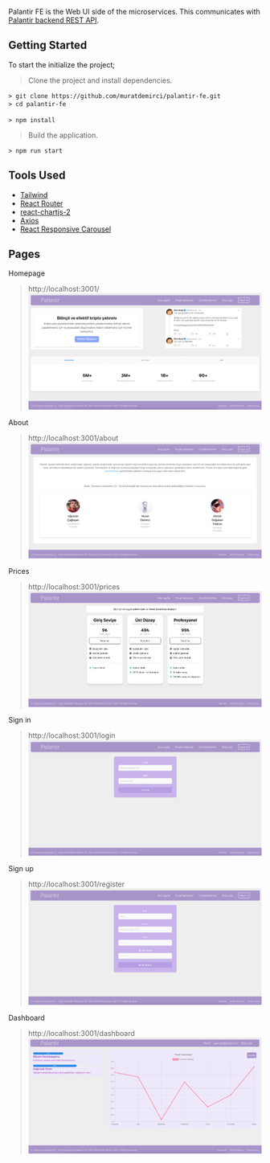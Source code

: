 Palantir FE is the Web UI side of the microservices. This communicates with [Palantir backend REST API](https://github.com/muratdemirci/palantir-be.git).

## Getting Started

To start the initialize the project; 
>Clone the project and install dependencies.
```
> git clone https://github.com/muratdemirci/palantir-fe.git
> cd palantir-fe

> npm install
```
>Build the application.
```
> npm run start
```

## Tools Used

- [Tailwind](https://tailwindcss.com/)
- [React Router](https://reactrouter.com/en/main)
- [react-chartjs-2](https://react-chartjs-2.js.org/)
- [Axios](https://axios-http.com/docs/intro)
- [React Responsive Carousel](https://react-responsive-carousel.js.org/)

## Pages

Homepage 
>http://localhost:3001/
![Homepage](/images/Homepage.png "Hompeage")

About
>http://localhost:3001/about
![About](/images/About.png "About")

Prices
>http://localhost:3001/prices
![Prices](/images/Pricing.png "Prices")

Sign in
>http://localhost:3001/login
![Sign In](/images/SignIn.png "Sign In")

Sign up
>http://localhost:3001/register
![Sign Up](/images/SignUp.png "Sign Up")

Dashboard
>http://localhost:3001/dashboard
![Dashboard](/images/Dashboard.png "Dashboard")
